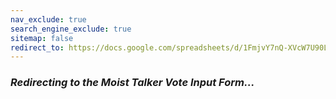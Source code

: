 ```yaml
---
nav_exclude: true
search_engine_exclude: true
sitemap: false
redirect_to: https://docs.google.com/spreadsheets/d/1FmjvY7nQ-XVcW7U90LYjSx_tXtgmZ4uDXqib_VH_mG0/edit?usp=sharing
---
```


### ***Redirecting to the Moist Talker Vote Input Form...***
